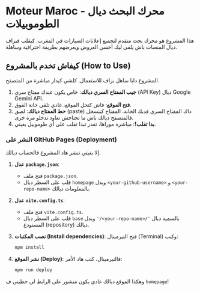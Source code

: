 # Moteur Maroc - محرك البحث ديال الطوموبيلات

هذا المشروع هو محرك بحث متقدم لتجميع إعلانات السيارات في المغرب. كيقلب فبزاف ديال المنصات باش يلقى ليك أحسن العروض ويعرضهم بطريقة احترافية وساهلة.

## كيفاش تخدم بالمشروع (How to Use)

المشروع دابا ساهل بزاف للاستعمال. كلشي كيدار مباشرة من المتصفح.

1.  **جيب المفتاح السري ديالك**: خاص يكون عندك مفتاح سري (API Key) ديال Google Gemini API.
2.  **فتح الموقع**: فاش كتحل الموقع، غادي تلقى خانة الفوق.
3.  **حط المفتاح ديالك**: لصق (paste) داك المفتاح السري فديك الخانة. المفتاح كيتسجل فالمتصفح ديالك باش ما تحتاجش تعاود تدخلو مرة خرى.
4.  **بدا تقلب!**: مباشرة موراها، تقدر تبدا تقلب على أي طوموبيل بغيتي.

### النشر على GitHub Pages (Deployment)

إلا بغيتي تنشر هاد المشروع فالحساب ديالك.

1.  **عدل `package.json`**:
    - فتح ملف `package.json`.
    - قلب على السطر ديال `homepage` وبدل `<your-github-username>` و `<your-repo-name>` بالمعلومات ديالك.

2.  **عدل `vite.config.ts`**:
    - فتح ملف `vite.config.ts`.
    - قلب على السطر ديال `base` وبدل `'/<your-repo-name>/'` بالسمية ديال المستودع (repository) ديالك.

3.  **نصب المكتبات (Install dependencies)**: فتح التيرمينال (Terminal) وكتب:
    ```bash
    npm install
    ```

4.  **نشر الموقع (Deploy)**: فالتيرمينال، كتب هاد الأمر:
    ```bash
    npm run deploy
    ```

وهكذا الموقع ديالك غادي يكون منشور على الرابط لي حطيتي ف `homepage`!
